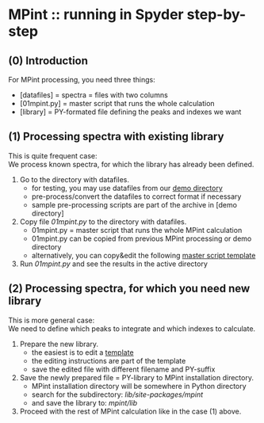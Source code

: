 MPint :: running in Spyder step-by-step
=======================================

(0) Introduction
----------------

For MPint processing, you need three things:

* [datafiles] = spectra = files with two columns
* [01mpint.py] = master script that runs the whole calculation  
* [library] = PY-formated file defining the peaks and indexes we want  

(1) Processing spectra with existing library
--------------------------------------------

This is quite frequent case: <br>
We process known spectra, for which the library has already been defined.  

1. Go to the directory with datafiles.
	* for testing, you may use datafiles from our [demo directory](../demo)
	* pre-process/convert the datafiles to correct format if necessary
	* sample pre-processing scripts are part of the archive in [demo directory]
2. Copy file *01mpint.py* to the directory with datafiles.
	* 01mpint.py = master script that runs the whole MPint calculation
	* 01mpint.py can be copied from previous MPint processing or demo directory 
	* alternatively, you can copy&edit the following
	  [master script template](./01mpint.html)
3. Run *01mpint.py* and see the results in the active directory

(2) Processing spectra, for which you need new library
------------------------------------------------------

This is more general case: <br>
We need to define which peaks to integrate and which indexes to calculate.

1. Prepare the new library.
	* the easiest is to edit a [template](./pe.html)
	* the editing instructions are part of the template
	* save the edited file with different filename and PY-suffix
2. Save the newly prepared file = PY-library to MPint installation directory.
	* MPint installation directory will be somewhere in Python directory
	* search for the subdirectory: *lib/site-packages/mpint*
	* and save the library to: *mpint/lib*
3. Proceed with the rest of MPint calculation like in the case (1) above.